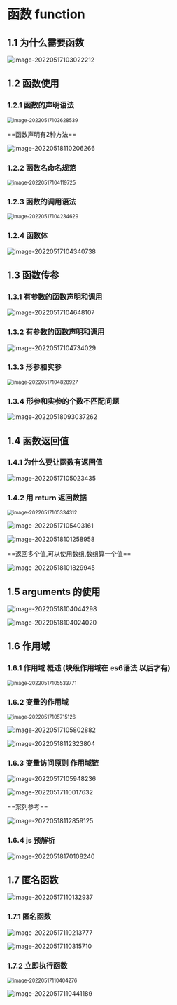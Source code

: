 # 函数 function

## 1.1 为什么需要函数

![image-20220517103022212](../../图片/image-20220517103022212.png)

## 1.2 函数使用

### 1.2.1 函数的声明语法

<img src="../../图片/image-20220517103628539.png" alt="image-20220517103628539" style="zoom:80%;" />

==函数声明有2种方法==

![image-20220518110206266](../../图片/image-20220518110206266.png)

### 1.2.2 函数名命名规范

<img src="../../图片/image-20220517104119725.png" alt="image-20220517104119725" style="zoom:80%;" />

### 1.2.3 函数的调用语法

<img src="../../图片/image-20220517104234629.png" alt="image-20220517104234629" style="zoom:80%;" />

### 1.2.4 函数体

![image-20220517104340738](../../图片/image-20220517104340738.png)

## 1.3 函数传参

### 1.3.1 有参数的函数声明和调用

![image-20220517104648107](../../图片/image-20220517104648107.png)

### 1.3.2 有参数的函数声明和调用

![image-20220517104734029](../../图片/image-20220517104734029.png)

### 1.3.3 形参和实参 

<img src="../../图片/image-20220517104828927.png" alt="image-20220517104828927" style="zoom:80%;" />

### 1.3.4 形参和实参的个数不匹配问题

![image-20220518093037262](../../图片/image-20220518093037262.png)



## 1.4 函数返回值

### 1.4.1 为什么要让函数有返回值

![image-20220517105023435](../../图片/image-20220517105023435.png)

### 1.4.2 用 return 返回数据

<img src="../../图片/image-20220517105334312.png" alt="image-20220517105334312" style="zoom:80%;" />

![image-20220517105403161](../../图片/image-20220517105403161.png)

![image-20220518101258958](../../图片/image-20220518101258958.png)

==返回多个值,可以使用数组,数组算一个值==

![image-20220518101829945](../../图片/image-20220518101829945.png)

## 1.5 arguments 的使用

![image-20220518104044298](../../图片/image-20220518104044298.png)

![image-20220518104024020](../../图片/image-20220518104024020.png)

## 1.6 作用域

### 1.6.1 作用域 概述  (块级作用域在 es6语法 以后才有)

<img src="../../图片/image-20220517105533771.png" alt="image-20220517105533771" style="zoom:80%;" />

### 1.6.2 变量的作用域

<img src="../../图片/image-20220517105715126.png" alt="image-20220517105715126" style="zoom:80%;" />

![image-20220517105802882](../../图片/image-20220517105802882.png)

![image-20220518112323804](../../图片/image-20220518112323804.png)

### 1.6.3  变量访问原则 作用域链

![image-20220517105948236](../../图片/image-20220517105948236.png)

![image-20220517110017632](../../图片/image-20220517110017632.png)

==案列参考==

![image-20220518112859125](../../图片/image-20220518112859125.png)

### 1.6.4  js 预解析

![image-20220518170108240](../../图片/image-20220518170108240.png)

## 1.7 匿名函数

![image-20220517110132937](../../图片/image-20220517110132937.png)

### 1.7.1 匿名函数

![image-20220517110213777](../../图片/image-20220517110213777.png)

![image-20220517110315710](../../图片/image-20220517110315710.png)

### 1.7.2 立即执行函数

<img src="../../图片/image-20220517110404276.png" alt="image-20220517110404276" style="zoom:80%;" />

![image-20220517110441189](../../图片/image-20220517110441189.png)